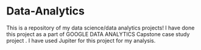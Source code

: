 # Data-Analytics
This is a repository of my data science/data analytics projects!
I have done this project as a part of GOOGLE DATA ANALYTICS Capstone case study project .
I have used Jupiter for this project for my analysis.
